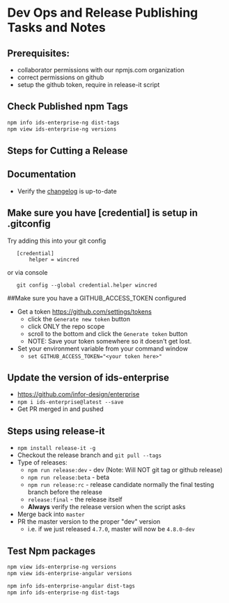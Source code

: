 # Dev Ops and Release Publishing Tasks and Notes

## Prerequisites:

- collaborator permissions with our npmjs.com organization
- correct permissions on github
- setup the github token, require in release-it script

## Check Published npm Tags

```bash
npm info ids-enterprise-ng dist-tags
npm view ids-enterprise-ng versions
```

## Steps for Cutting a Release

## Documentation

- Verify the [changelog](docs/changelog) is up-to-date

## Make sure you have [credential] is setup in .gitconfig
   Try adding this into your git config
```
   [credential]
       helper = wincred
```    
or via console

```
   git config --global credential.helper wincred
```
##Make sure you have a GITHUB_ACCESS_TOKEN configured
- Get a token <https://github.com/settings/tokens>
  - click the `Generate new token` button
  - click ONLY the repo scope 
  - scroll to the bottom and click the `Generate token` button
  - NOTE: Save your token somewhere so it doesn't get lost.
- Set your environment variable from your command window
  - `set GITHUB_ACCESS_TOKEN="<your token here>"`
 
## Update the version of ids-enterprise

- <https://github.com/infor-design/enterprise>
- `npm i ids-enterprise@latest --save`
- Get PR merged in and pushed

## Steps using release-it

- `npm install release-it -g`
- Checkout the release branch and `git pull --tags`
- Type of releases:
    - `npm run release:dev` - dev (Note: Will NOT git tag or github release)
    - `npm run release:beta` - beta
    - `npm run release:rc` - release candidate normally the final testing branch before the release
    - `release:final` - the release itself
    - **Always** verify the release version when the script asks
- Merge back into `master`
- PR the master version to the proper "dev" version
    - i.e. if we just released `4.7.0`, master will now be `4.8.0-dev`

## Test Npm packages

```bash
npm view ids-enterprise-ng versions
npm view ids-enterprise-angular versions

npm info ids-enterprise-angular dist-tags
npm info ids-enterprise-ng dist-tags
```
